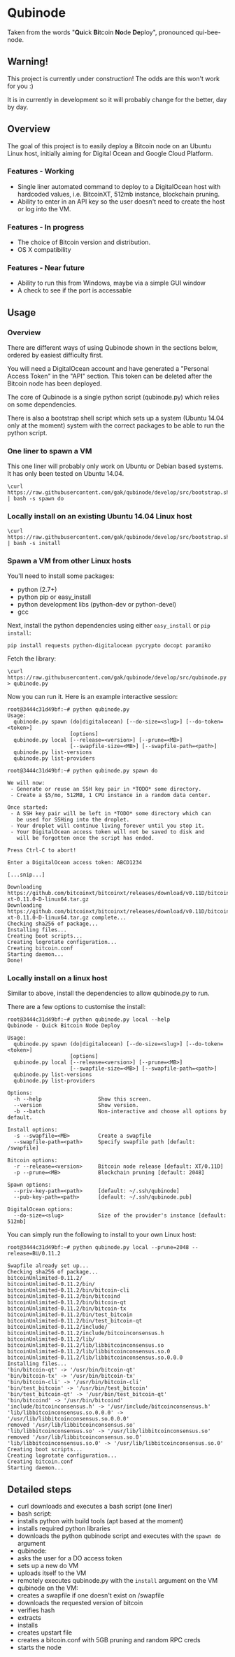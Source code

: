 # Qubinode

Taken from the words "**Qu**ick **Bi**tcoin **No**de **De**ploy", pronounced qui-bee-node.

## Warning!

This project is currently under construction! The odds are this won't work for you :)

It is in currently in development so it will probably change for the better, day by day.

## Overview

The goal of this project is to easily deploy a Bitcoin node on an Ubuntu Linux host, initially aiming for Digital Ocean and Google Cloud Platform.

### Features - Working

 * Single liner automated command to deploy to a DigitalOcean host with hardcoded values, i.e. BitcoinXT, 512mb instance, blockchain pruning.
 * Ability to enter in an API key so the user doesn't need to create the host or log into the VM.

### Features - In progress

 * The choice of Bitcoin version and distribution.
 * OS X compatibility

### Features - Near future

 * Ability to run this from Windows, maybe via a simple GUI window
 * A check to see if the port is accessable

## Usage

### Overview

There are different ways of using Qubinode shown in the sections below, ordered by easiest difficulty first.

You will need a DigitalOcean account and have generated a "Personal Access Token" in the "API" section.
This token can be deleted after the Bitcoin node has been deployed.

The core of Qubinode is a single python script (qubinode.py) which relies on some dependencies.

There is also a bootstrap shell script which sets up a system (Ubuntu 14.04 only at the moment) system with the correct packages to be able to run the python script.

### One liner to spawn a VM

This one liner will probably only work on Ubuntu or Debian based systems. It has only been tested on Ubuntu 14.04.

```
\curl https://raw.githubusercontent.com/gak/qubinode/develop/src/bootstrap.sh | bash -s spawn do
```

### Locally install on an existing Ubuntu 14.04 Linux host

```
\curl https://raw.githubusercontent.com/gak/qubinode/develop/src/bootstrap.sh | bash -s install
```

### Spawn a VM from other Linux hosts

You'll need to install some packages:

 * python (2.7+)
 * python pip or easy_install
 * python development libs (python-dev or python-devel)
 * gcc

Next, install the python dependencies using either `easy_install` or `pip install`:

```
pip install requests python-digitalocean pycrypto docopt paramiko
```

Fetch the library:

```
\curl https://raw.githubusercontent.com/gak/qubinode/develop/src/qubinode.py > qubinode.py
```

Now you can run it. Here is an example interactive session:

```
root@3444c31d49bf:~# python qubinode.py 
Usage:
  qubinode.py spawn (do|digitalocean) [--do-size=<slug>] [--do-token=<token>]
                    [options]
  qubinode.py local [--release=<version>] [--prune=<MB>]
                    [--swapfile-size=<MB>] [--swapfile-path=<path>]
  qubinode.py list-versions
  qubinode.py list-providers

root@3444c31d49bf:~# python qubinode.py spawn do

We will now:
 - Generate or reuse an SSH key pair in *TODO* some directory.
 - Create a $5/mo, 512MB, 1 CPU instance in a random data center.

Once started:
 - A SSH key pair will be left in *TODO* some directory which can
   be used for SSHing into the droplet.
 - Your droplet will continue living forever until you stop it.
 - Your DigitalOcean access token will not be saved to disk and
   will be forgotten once the script has ended.

Press Ctrl-C to abort!

Enter a DigitalOcean access token: ABCD1234

[...snip...]

Downloading https://github.com/bitcoinxt/bitcoinxt/releases/download/v0.11D/bitcoin-xt-0.11.0-D-linux64.tar.gz
Downloading https://github.com/bitcoinxt/bitcoinxt/releases/download/v0.11D/bitcoin-xt-0.11.0-D-linux64.tar.gz complete...
Checking sha256 of package...
Installing files...
Creating boot scripts...
Creating logrotate configuration...
Creating bitcoin.conf
Starting daemon...
Done!
```

### Locally install on a linux host

Similar to above, install the dependencies to allow qubinode.py to run.

There are a few options to customise the install:

```
root@3444c31d49bf:~# python qubinode.py local --help
Qubinode - Quick Bitcoin Node Deploy

Usage:
  qubinode.py spawn (do|digitalocean) [--do-size=<slug>] [--do-token=<token>]
                    [options]
  qubinode.py local [--release=<version>] [--prune=<MB>]
                    [--swapfile-size=<MB>] [--swapfile-path=<path>]
  qubinode.py list-versions
  qubinode.py list-providers

Options:
  -h --help                  Show this screen.
  --version                  Show version.
  -b --batch                 Non-interactive and choose all options by default.

Install options:
  -s --swapfile=<MB>         Create a swapfile
  --swapfile-path=<path>     Specify swapfile path [default: /swapfile]

Bitcoin options:
  -r --release=<version>     Bitcoin node release [default: XT/0.11D]
  -p --prune=<MB>            Blockchain pruning [default: 2048]

Spawn options:
  --priv-key-path=<path>     [default: ~/.ssh/qubinode]
  --pub-key-path=<path>      [default: ~/.ssh/qubinode.pub]

DigitalOcean options:
  --do-size=<slug>           Size of the provider's instance [default: 512mb]
```

You can simply run the following to install to your own Linux host:

```
root@3444c31d49bf:~# python qubinode.py local --prune=2048 --release=BU/0.11.2

Swapfile already set up...
Checking sha256 of package...
bitcoinUnlimited-0.11.2/
bitcoinUnlimited-0.11.2/bin/
bitcoinUnlimited-0.11.2/bin/bitcoin-cli
bitcoinUnlimited-0.11.2/bin/bitcoind
bitcoinUnlimited-0.11.2/bin/bitcoin-qt
bitcoinUnlimited-0.11.2/bin/bitcoin-tx
bitcoinUnlimited-0.11.2/bin/test_bitcoin
bitcoinUnlimited-0.11.2/bin/test_bitcoin-qt
bitcoinUnlimited-0.11.2/include/
bitcoinUnlimited-0.11.2/include/bitcoinconsensus.h
bitcoinUnlimited-0.11.2/lib/
bitcoinUnlimited-0.11.2/lib/libbitcoinconsensus.so
bitcoinUnlimited-0.11.2/lib/libbitcoinconsensus.so.0
bitcoinUnlimited-0.11.2/lib/libbitcoinconsensus.so.0.0.0
Installing files...
'bin/bitcoin-qt' -> '/usr/bin/bitcoin-qt'
'bin/bitcoin-tx' -> '/usr/bin/bitcoin-tx'
'bin/bitcoin-cli' -> '/usr/bin/bitcoin-cli'
'bin/test_bitcoin' -> '/usr/bin/test_bitcoin'
'bin/test_bitcoin-qt' -> '/usr/bin/test_bitcoin-qt'
'bin/bitcoind' -> '/usr/bin/bitcoind'
'include/bitcoinconsensus.h' -> '/usr/include/bitcoinconsensus.h'
'lib/libbitcoinconsensus.so.0.0.0' -> '/usr/lib/libbitcoinconsensus.so.0.0.0'
removed '/usr/lib/libbitcoinconsensus.so'
'lib/libbitcoinconsensus.so' -> '/usr/lib/libbitcoinconsensus.so'
removed '/usr/lib/libbitcoinconsensus.so.0'
'lib/libbitcoinconsensus.so.0' -> '/usr/lib/libbitcoinconsensus.so.0'
Creating boot scripts...
Creating logrotate configuration...
Creating bitcoin.conf
Starting daemon...
```

## Detailed steps

 * curl downloads and executes a bash script (one liner)
 * bash script:
  * installs python with build tools (apt based at the moment)
  * installs required python libraries
  * downloads the python qubinode script and executes with the `spawn do` argument
 * qubinode:
  * asks the user for a DO access token
  * sets up a new do VM
  * uploads itself to the VM
  * remotely executes qubinode.py with the `install` argument on the VM 
 * qubinode on the VM:
  * creates a swapfile if one doesn't exist on /swapfile
  * downloads the requested version of bitcoin
  * verifies hash
  * extracts
  * installs
  * creates upstart file
  * creates a bitcoin.conf with 5GB pruning and random RPC creds
  * starts the node
 
